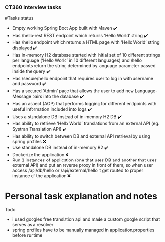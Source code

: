 ### CT360 interview tasks

#Tasks status
* Empty working Spring Boot App built with Maven :heavy_check_mark:
* Has /hello-rest REST endpoint which returns ‘Hello World’ string :heavy_check_mark:
* Has /hello endpoint which returns a HTML page with ‘Hello World’ string displayed :heavy_check_mark:
* Has in-memory H2 database started with initial set of 10 different strings per language (‘Hello World’ in 10 different languages) and /hello endpoints return the string determined by language parameter passed inside the query :heavy_check_mark:
* Has /secure/hello endpoint that requires user to log in with username and password :heavy_check_mark:
* Has a secured ‘Admin’ page that allows the user to add new Language-Message pairs into the database :heavy_check_mark:
* Has an aspect (AOP) that performs logging for different endpoints with useful information included into logs :heavy_check_mark:
* Uses a standalone DB instead of in-memory H2 DB :heavy_check_mark:
* Has ability to retrieve ‘Hello World’ translations from an external API (eg. Systran Translation API) :heavy_check_mark:
* Has ability to switch between DB and external API retrieval by using spring profiles :x:
* Use standalone DB instead of in-memory H2 :heavy_check_mark:
* Dockerize the application :x:
* Run 2 instances of application (one that uses DB and another that uses external API) and put an reverse proxy in front of them, so when user access /api/db/hello or /api/external/hello it get routed to proper instance of the application :x:


# Personal task explanation and notes 
Todo

* i used googles free translation api and made a custom google script that serves as a resolver
* spring profiles have to be manually managed in application.properties before runtime
